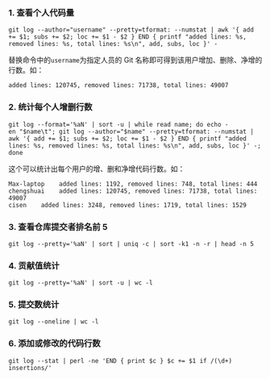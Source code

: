 ### 1. 查看个人代码量

```shell
git log --author="username" --pretty=tformat: --numstat | awk '{ add += $1; subs += $2; loc += $1 - $2 } END { printf "added lines: %s, removed lines: %s, total lines: %s\n", add, subs, loc }' -
```

替换命令中的`username`为指定人员的 Git 名称即可得到该用户增加、删除、净增的行数。如：

```
added lines: 120745, removed lines: 71738, total lines: 49007
```

### 2. 统计每个人增删行数

```shell
git log --format='%aN' | sort -u | while read name; do echo -en "$name\t"; git log --author="$name" --pretty=tformat: --numstat | awk '{ add += $1; subs += $2; loc += $1 - $2 } END { printf "added lines: %s, removed lines: %s, total lines: %s\n", add, subs, loc }' -; done
```

这个可以统计出每个用户的增、删和净增代码行数。如：

```
Max-laptop    added lines: 1192, removed lines: 748, total lines: 444
chengshuai    added lines: 120745, removed lines: 71738, total lines: 49007
cisen    added lines: 3248, removed lines: 1719, total lines: 1529
```

### 3. 查看仓库提交者排名前 5

```shell
git log --pretty='%aN' | sort | uniq -c | sort -k1 -n -r | head -n 5
```

### 4. 贡献值统计

```shell
git log --pretty='%aN' | sort -u | wc -l
```

### 5. 提交数统计

```shell
git log --oneline | wc -l
```

### 6. 添加或修改的代码行数

```shell
git log --stat | perl -ne 'END { print $c } $c += $1 if /(\d+) insertions/'
```


